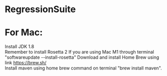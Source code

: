 # RegressionSuite
# For Mac:
Install JDK 1.8 <br />
Remember to install Rosetta 2 If you are using Mac M1 through terminal "softwareupdate --install-rosetta"
Download and install Home Brew using link https://brew.sh/ <br />
Install maven using home brew command on terminal "brew install maven".
